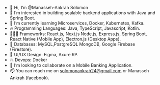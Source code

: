 - 👋 Hi, I’m @Manasseh-Ankrah Solomon
- 👀 I’m interested in building scalable backend applications with Java and Spring Boot.
- 🌱 I’m currently learning Microservices, Docker, Kubernetes, Kafka.
- 🔥 Programming Languages: Java, TypeScript, Javascript, Kotlin.
- 👨🏽‍💻 Frameworks: React.js, Next.js Node.js, Express.js, Spring Boot, React Native (Mobile App), Electron.js (Desktop Apps).
- 💯 Databases: MySQL,PostgreSQL MongoDB, Google Firebase (Firestore).
- 💛 UI/UX Design: Figma, Axure RP.
- 💥 Devops: Docker
- 💞️ I’m looking to collaborate on a Mobile Banking Application.
- 📫 You can reach me on solomonankrah24@gmail.com or Manasseh Ankrah (facebook).

<!---
Manasseh-Ankrah/Manasseh-Ankrah is a ✨ special ✨ repository because its `README.md` (this file) appears on your GitHub profile.
You can click the Preview link to take a look at your changes.
--->

